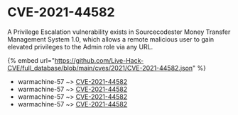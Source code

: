 # CVE-2021-44582

A Privilege Escalation vulnerability exists in Sourcecodester Money Transfer Management System 1.0, which allows a remote malicious user to gain elevated privileges to the Admin role via any URL.

{% embed url="https://github.com/Live-Hack-CVE/full_database/blob/main/cves/2021/CVE-2021-44582.json" %}


* warmachine-57 ~> [CVE-2021-44582](https://www.alice-snow.ru/2021/database/cve-2021-44582/cve-2021-44582-warmachine-57)
* warmachine-57 ~> [CVE-2021-44582](https://www.alice-snow.ru/2021/database/cve-2021-44582/cve-2021-44582-warmachine-57)
* warmachine-57 ~> [CVE-2021-44582](https://www.alice-snow.ru/2021/database/cve-2021-44582/cve-2021-44582-warmachine-57)
* warmachine-57 ~> [CVE-2021-44582](https://www.alice-snow.ru/2021/database/cve-2021-44582/cve-2021-44582-warmachine-57)